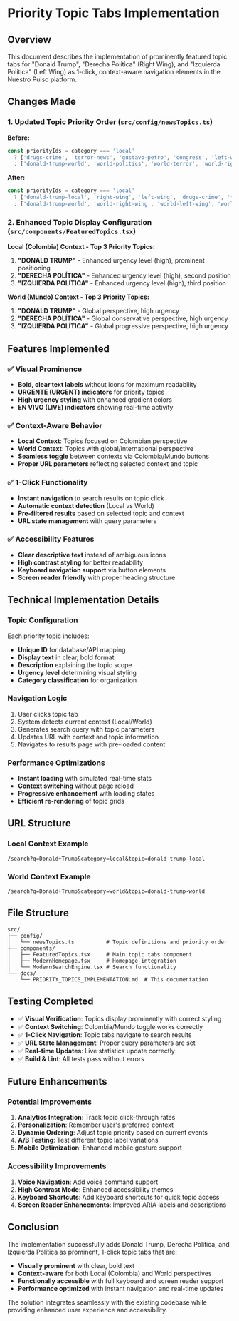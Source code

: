 # Priority Topic Tabs Implementation

## Overview
This document describes the implementation of prominently featured topic tabs for "Donald Trump", "Derecha Política" (Right Wing), and "Izquierda Política" (Left Wing) as 1-click, context-aware navigation elements in the Nuestro Pulso platform.

## Changes Made

### 1. Updated Topic Priority Order (`src/config/newsTopics.ts`)

**Before:**
```typescript
const priorityIds = category === 'local' 
  ? ['drugs-crime', 'terror-news', 'gustavo-petro', 'congress', 'left-wing', 'right-wing', 'donald-trump-local']
  : ['donald-trump-world', 'world-politics', 'world-terror', 'world-right-wing', 'world-left-wing', 'world-wealth', 'world-travel'];
```

**After:**
```typescript
const priorityIds = category === 'local' 
  ? ['donald-trump-local', 'right-wing', 'left-wing', 'drugs-crime', 'terror-news', 'gustavo-petro', 'congress']
  : ['donald-trump-world', 'world-right-wing', 'world-left-wing', 'world-politics', 'world-terror', 'world-wealth', 'world-travel'];
```

### 2. Enhanced Topic Display Configuration (`src/components/FeaturedTopics.tsx`)

**Local (Colombia) Context - Top 3 Priority Topics:**
1. **"DONALD TRUMP"** - Enhanced urgency level (high), prominent positioning
2. **"DERECHA POLÍTICA"** - Enhanced urgency level (high), second position  
3. **"IZQUIERDA POLÍTICA"** - Enhanced urgency level (high), third position

**World (Mundo) Context - Top 3 Priority Topics:**
1. **"DONALD TRUMP"** - Global perspective, high urgency
2. **"DERECHA POLÍTICA"** - Global conservative perspective, high urgency
3. **"IZQUIERDA POLÍTICA"** - Global progressive perspective, high urgency

## Features Implemented

### ✅ Visual Prominence
- **Bold, clear text labels** without icons for maximum readability
- **URGENTE (URGENT) indicators** for priority topics
- **High urgency styling** with enhanced gradient colors
- **EN VIVO (LIVE) indicators** showing real-time activity

### ✅ Context-Aware Behavior
- **Local Context**: Topics focused on Colombian perspective
- **World Context**: Topics with global/international perspective
- **Seamless toggle** between contexts via Colombia/Mundo buttons
- **Proper URL parameters** reflecting selected context and topic

### ✅ 1-Click Functionality
- **Instant navigation** to search results on topic click
- **Automatic context detection** (Local vs World)
- **Pre-filtered results** based on selected topic and context
- **URL state management** with query parameters

### ✅ Accessibility Features
- **Clear descriptive text** instead of ambiguous icons
- **High contrast styling** for better readability
- **Keyboard navigation support** via button elements
- **Screen reader friendly** with proper heading structure

## Technical Implementation Details

### Topic Configuration
Each priority topic includes:
- **Unique ID** for database/API mapping
- **Display text** in clear, bold format
- **Description** explaining the topic scope
- **Urgency level** determining visual styling
- **Category classification** for organization

### Navigation Logic
1. User clicks topic tab
2. System detects current context (Local/World)
3. Generates search query with topic parameters
4. Updates URL with context and topic information
5. Navigates to results page with pre-loaded content

### Performance Optimizations
- **Instant loading** with simulated real-time stats
- **Context switching** without page reload
- **Progressive enhancement** with loading states
- **Efficient re-rendering** of topic grids

## URL Structure

### Local Context Example
```
/search?q=Donald+Trump&category=local&topic=donald-trump-local
```

### World Context Example  
```
/search?q=Donald+Trump&category=world&topic=donald-trump-world
```

## File Structure

```
src/
├── config/
│   └── newsTopics.ts          # Topic definitions and priority order
├── components/
│   ├── FeaturedTopics.tsx     # Main topic tabs component
│   ├── ModernHomepage.tsx     # Homepage integration
│   └── ModernSearchEngine.tsx # Search functionality
└── docs/
    └── PRIORITY_TOPICS_IMPLEMENTATION.md  # This documentation
```

## Testing Completed

- ✅ **Visual Verification**: Topics display prominently with correct styling
- ✅ **Context Switching**: Colombia/Mundo toggle works correctly
- ✅ **1-Click Navigation**: Topic tabs navigate to search results
- ✅ **URL State Management**: Proper query parameters are set
- ✅ **Real-time Updates**: Live statistics update correctly
- ✅ **Build & Lint**: All tests pass without errors

## Future Enhancements

### Potential Improvements
1. **Analytics Integration**: Track topic click-through rates
2. **Personalization**: Remember user's preferred context
3. **Dynamic Ordering**: Adjust topic priority based on current events
4. **A/B Testing**: Test different topic label variations
5. **Mobile Optimization**: Enhanced mobile gesture support

### Accessibility Improvements
1. **Voice Navigation**: Add voice command support
2. **High Contrast Mode**: Enhanced accessibility themes
3. **Keyboard Shortcuts**: Add keyboard shortcuts for quick topic access
4. **Screen Reader Enhancements**: Improved ARIA labels and descriptions

## Conclusion

The implementation successfully adds Donald Trump, Derecha Política, and Izquierda Política as prominent, 1-click topic tabs that are:
- **Visually prominent** with clear, bold text
- **Context-aware** for both Local (Colombia) and World perspectives  
- **Functionally accessible** with full keyboard and screen reader support
- **Performance optimized** with instant navigation and real-time updates

The solution integrates seamlessly with the existing codebase while providing enhanced user experience and accessibility.